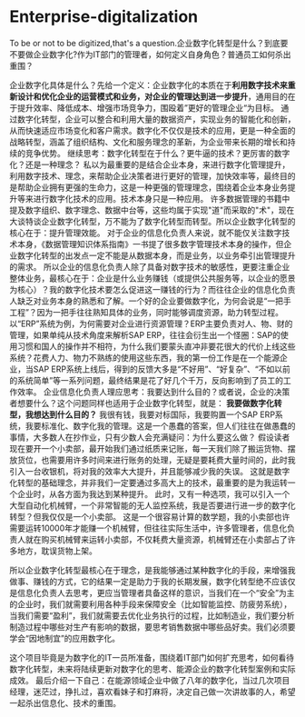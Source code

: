 # Enterprise-digitalization
To be or not to be digitized,that's a question.企业数字化转型是什么？到底要不要做企业数字化?作为IT部门的管理者，如何定义自身角色？普通员工如何杀出重围？

企业数字化具体是什么？先给一个定义：企业数字化的本质在于**利用数字技术来重新设计和优化企业的运营模式和业务，对企业的管理达到进一步提升**，通用目的在于提升效率、降低成本、增强市场竞争力，围殴着”更好的管理企业“为目标。
通过数字化转型，企业可以整合和利用大量的数据资产，实现业务的智能化和创新，从而快速适应市场变化和客户需求。数字化不仅仅是技术的应用，更是一种全面的战略转型，涵盖了组织结构、文化和服务理念的革新，为企业带来长期的增长和持续的竞争优势。
继续思考：数字化转型在于什么？更牛逼的技术？更厉害的数字化？还是一种理念？
私以为最重要的是结合企业本身，来进行数字化管理提升，利用数字技术、理念，来帮助企业决策者进行更好的管理，加快效率等，最终目的是帮助企业拥有更强的生命力，这是一种更强的管理理念，围绕着企业本身业务提升等来进行数字化技术的应用。技术本身只是一种应用。
许多数据管理的书籍中提及数字组织、数字理念、数据中台等，这些均属于实现"道"而采取的"术"，现在大谈特谈企业数字化转型，万不能为了数字化转型而转型。所以企业数字化转型的核心在于：提升管理效能。
对于企业的信息化负责人来说，就不能仅关注数字技术本身，《数据管理知识体系指南》一书提了很多数字管理技术本身的操作，但企业数字化转型的出发点一定不能是从数据本身，而是业务，以业务牵引出管理提升的需求。
所以企业的信息化负责人除了具备对数字技术的敏感性，更要注重企业整体业务，最核心在于：企业是什么业务赚钱（或提供公共服务等，以企业的愿景为核心）？我的数字化技术要怎么促进这一赚钱的行为？而往往企业的信息化负责人缺乏对业务本身的熟悉和了解。一个好的企业要做数字化，为何会说是“一把手工程”？因为一把手往往熟知具体的业务，同时能够调度资源，助力转型过程。
以“ERP”系统为例，为何需要对企业进行资源管理？ERP主要负责对人、物、财的管理，如果单纯从技术角度来解析SAP ERP，往往会衍生出一个怪圈：SAP的使用习惯和国人的操作并不相符，为什么我们要蒙头直冲非要花很大的代价上线这些系统？花费人力、物力不熟练的使用这些东西，我的第一份工作是在一个能源企业，当SAP ERP系统上线后，得到的反馈大多是“不好用”、“好复杂”、“不如以前的系统简单”等一系列问题，最终结果是花了好几个千万，反向影响到了员工的工作效率。
企业信息化负责人理应思考：我要达到什么目的？或者说，企业的决策者想要什么？这个问题同样也适用于企业数字化转型，就是：
**我要做数字化转型，我想达到什么目的？**
我很有钱，我要对标国际，我要购置一个SAP ERP系统，我要标准化、数字化我的管理。这是一个愚蠢的答案，但人们往往在做愚蠢的事情，大多数人在抄作业，只有少数人会充满疑问：为什么要这么做？
假设读者现在要开一个小卖部，最开始我们通过纸质来记账，每一天我们除了搬运货物、摆放货位，也需要用许多时间来进行账务的处理，无疑是要耗费大量时间的，此时我引入一台收银机，将对我的效率大大提升，并且能够减少我的失误。
这就是数字化转型的基础理念，并非我们一定要通过多高大上的技术，最重要的是为我运转一个企业时，从各方面为我达到某种提升。
此时，又有一种选项，我可以引入一个大型自动化机械臂，一个非常智能的无人监控系统，我是否要进行进一步的数字化转型？但我仅仅是一个小卖部。
这是一个很容易计算的数学题，我的小卖部也许需要运转10000年才能赚一个机械臂，但往往实际生活中，许多管理者，信息化负责人就在购买机械臂来运转小卖部，不仅耗费大量资源，机械臂还在小卖部占了许多地方，耽误货物上架。

所以企业数字化转型最核心在于理念，是我能够通过某种数字化的手段，来增强我做事、赚钱的方式，它的结果一定是助力于我的长期发展，数字化转型绝不应该仅是信息化负责人去思考，更应当管理者具备这样的意识，当我们在一个“安全”为主的企业时，我们就需要利用各种手段来保障安全（比如智能监控、防疲劳系统），当我们需要“盈利”，我们就需要去优化业务执行的过程，比如制造业，我们要分析制造过程中哪些对生产有影响的数据，要思考销售数据中哪些品好卖。我们必须要学会“因地制宜”的应用数字化。

这个项目毕竟是为数字化的IT一员所准备，围绕着IT部门如何扩充思考，如何看待数字化转型，未来将陆续更新对数字化的思考、能源企业的数字化转型案例和实际成效。
最后介绍一下自己：在能源领域企业中做了八年的数字化，当过几次项目经理，迷茫过，挣扎过，喜欢看妹子和打麻将，决定自己做一次讲故事的人，希望一起杀出信息化、技术的重围。
